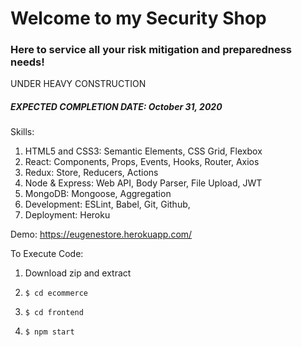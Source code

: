 <h1>Welcome to my Security Shop</h1>
<h3>Here to service all your risk mitigation and preparedness needs!</h3>

<span>UNDER HEAVY CONSTRUCTION</span>
<h5>EXPECTED COMPLETION DATE: October 31, 2020</h5>

Skills:
1. HTML5 and CSS3: Semantic Elements, CSS Grid, Flexbox
2. React: Components, Props, Events, Hooks, Router, Axios
3. Redux: Store, Reducers, Actions
4. Node & Express: Web API, Body Parser, File Upload, JWT
5. MongoDB: Mongoose, Aggregation
6. Development: ESLint, Babel, Git, Github, 
7. Deployment: Heroku

Demo: https://eugenestore.herokuapp.com/

To Execute Code:
1) Download zip and extract
2)     $ cd ecommerce
3)     $ cd frontend
4)     $ npm start
